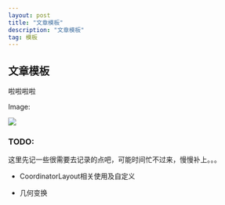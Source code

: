 ```yaml
---
layout: post
title: "文章模板"
description: "文章模板"
tag: 模板 
---
```

## 文章模板

啦啦啦啦

Image:

![](https://struggledreamlin.github.io/images/posts/非对称加密阿里.png)

### TODO:

这里先记一些很需要去记录的点吧，可能时间忙不过来，慢慢补上。。。

- CoordinatorLayout相关使用及自定义

- 几何变换

  